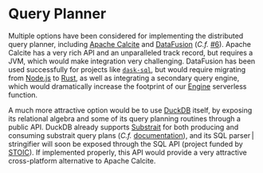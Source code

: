 # Query Planner

Multiple options have been considered for implementing the distributed query planner, including [Apache Calcite](https://calcite.apache.org/) and [DataFusion](https://github.com/apache/arrow-datafusion) (*C.f.* [#6](https://github.com/sutoiku/puffin/issues/7)). Apache Calcite has a very rich API and an unparalleled track record, but requires a JVM, which would make integration very challenging. DataFusion has been used successfully for projects like [`dask-sql`](https://github.com/dask-contrib/dask-sql), but would require migrating from [Node.js](https://nodejs.org/en/) to [Rust](https://www.rust-lang.org/), as well as integrating a secondary query engine, which would dramatically increase the footprint of our [Engine](../functions/engine/README.md) serverless function.

A much more attractive option would be to use [DuckDB](https://duckdb.org/) itself, by exposing its relational algebra and some of its query planning routines through a public API. DuckDB already supports [Substrait](https://substrait.io/) for both producing and consuming substrait query plans (*C.f.* [documentation](https://duckdb.org/docs/extensions/substrait)), and its SQL parser | stringifier will soon be exposed through the SQL API (project funded by [STOIC](http://stoic.com/)). If implemented properly, this API would provide a very attractive cross-platform alternative to Apache Calcite.
